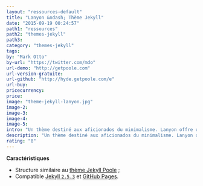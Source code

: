 ```yaml
---
layout: "ressources-default"
title: "Lanyon &ndash; Thème Jekyll"
date: "2015-09-19 00:24:57"
path1: "ressources"
path2: "themes-jekyll"
path3:
category: "themes-jekyll"
tags:
by: "Mark Otto"
by-url: "https://twitter.com/mdo"
url-demo: "http://getpoole.com"
url-version-gratuite:
url-github: "http://hyde.getpoole.com/e"
url-buy:
pricecurrency:
price:
image: "theme-jekyll-lanyon.jpg"
image-2:
image-3:
image-4:
image-5:
intro: "Un thème destiné aux aficionados du minimalisme. Lanyon offre un design épuré accentuant la gravité du contenu avec son menu de navigation off canvas."
description: "Un thème destiné aux aficionados du minimalisme. Lanyon offre un design épuré accentuant la gravité du contenu avec son menu de navigation off canvas."
rating: "8"
---
```

**Caractéristiques**

* Structure similaire au [thème Jekyll Poole](http://www.magazineduwebdesign.com/ressources/themes-jekyll/theme-jekyll-poole/) ;
* Compatible [Jekyll `2.5.3`](http://jekyllrb.com/) et [GitHub Pages](https://pages.github.com/).
